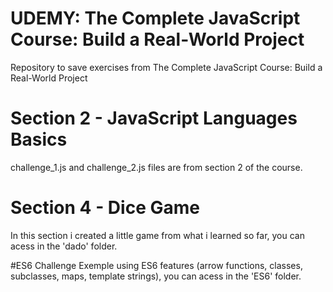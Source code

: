 # UDEMY: The Complete JavaScript Course: Build a Real-World Project
Repository to save exercises from The Complete JavaScript Course: Build a Real-World Project

# Section 2 - JavaScript Languages Basics
challenge_1.js and challenge_2.js files are from section 2 of the course.

# Section 4 - Dice Game
In this section i created a little game from what i learned so far, you can acess in the 'dado' folder.

#ES6 Challenge
Exemple using ES6 features (arrow functions, classes, subclasses, maps, template strings), you can acess in the 'ES6' folder.
